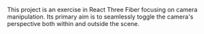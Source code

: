 This project is an exercise in React Three Fiber focusing on camera manipulation. Its primary aim is to seamlessly toggle the camera's perspective both within and outside the scene.
